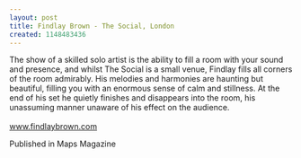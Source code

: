 ```yaml
---
layout: post
title: Findlay Brown - The Social, London
created: 1148483436
---
```

The show of a skilled solo artist is the ability to fill a room with your sound and presence, and whilst The Social is a small venue, Findlay fills all corners of the room admirably. His melodies and harmonies are haunting but beautiful, filling you with an enormous sense of calm and stillness. At the end of his set he quietly finishes and disappears into the room, his unassuming manner unaware of his effect on the audience.<br><br><a href='http://www.findlaybrown.com' target='_blank'>www.findlaybrown.com</a>
<p>Published in Maps Magazine</p>
